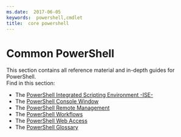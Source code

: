 ```yaml
---
ms.date:  2017-06-05
keywords:  powershell,cmdlet
title:  core powershell
---
```


#  Common PowerShell
This section contains all reference material and in-depth guides for PowerShell.  
Find in this section:
-  The [PowerShell Integrated Scripting Environment -ISE-](ise-guide.md)
-  The [PowerShell Console Window](console-guide.md)
-  The [PowerShell Remote Management](Running-Remote-Commands.md)
-  The [PowerShell Workflows](workflows-guide.md)
-  The [PowerShell Web Access](web-access.md)
-  The [PowerShell Glossary](../Windows-PowerShell-Glossary.md)

